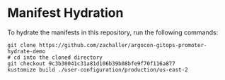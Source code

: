 # Manifest Hydration

To hydrate the manifests in this repository, run the following commands:

```shell
git clone https://github.com/zachaller/argocon-gitops-promoter-hydrate-demo
# cd into the cloned directory
git checkout 9c3b30041c31a81d106b39b08bfe9f70f116a877
kustomize build ./user-configuration/production/us-east-2
```
